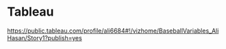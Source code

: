 # Tableau
https://public.tableau.com/profile/ali6684#!/vizhome/BaseballVariables_AliHasan/Story1?publish=yes
